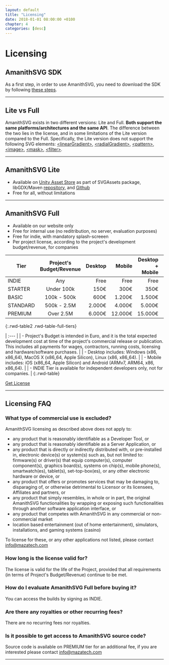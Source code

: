 ```yaml
---
layout: default
title: "Licensing"
date: 2018-01-01 08:00:00 +0100
chapter: 4
categories: [desc]
---
```


# Licensing

## AmanithSVG SDK
As a first step, in order to use AmanithSVG, you need to download the SDK by following [these steps]({{site.url}}/docs/getst/000-get-amanithsvg-sdk.html).

---

## Lite vs Full

AmanithSVG exists in two different versions: Lite and Full. **Both support the same platforms/architectures and the same API**. The difference between the two lies in the license, and in some limitations of the Lite version compared to the Full. Specifically, the Lite version does not support the following SVG elements: [\<linearGradient\>](https://www.w3.org/TR/SVG11/pservers.html#LinearGradients), [\<radialGradient\>](https://www.w3.org/TR/SVG11/pservers.html#RadialGradients), [\<pattern\>](https://www.w3.org/TR/SVG11/pservers.html#Patterns), [\<image\>](https://www.w3.org/TR/SVG11/struct.html#ImageElement), [\<mask\>](https://www.w3.org/TR/SVG11/masking.html#Masking), [\<filter\>](https://www.w3.org/TR/SVG11/filters.html).

---

## AmanithSVG Lite

  * Available on [Unity Asset Store](https://assetstore.unity.com/packages/tools/sprite-management/svgassets-19822) as part of SVGAssets package, libGDX/Maven [repository](https://oss.sonatype.org/content/repositories/releases/com/mazatech/amanithsvg/amanithsvg-gdx/2.0.1/), and [Github](https://github.com/Mazatech/amanithsvg-sdk)
  * Free for all, without limitations

---

## AmanithSVG Full

  * Available on our website only
  * Free for internal use (no reditribution, no server, evaluation purposes)
  * Free for indie, with mandatory splash-screeen
  * Per project license, according to the project's development budget/revenue, for companies


| Tier                 | Project's Budget/Revenue | Desktop | Mobile    | Desktop + Mobile | Splash-Screen           |
| ---------------------| :----------------------: | ------: | --------: | ---------------: | :---------------------: |
| INDIE                | Any                      | Free    | Free      | Free             | Mandatory               |
| STARTER              | Under 100k               | 150€    | 300€      | 350€             | -                       |
| BASIC                | 100k - 500k              | 600€    | 1.200€    | 1.500€           | -                       |
| STANDARD             | 500k - 2.5M              | 2.000€  | 4.000€    | 5.000€           | -                       |
| PREMIUM              | Over 2.5M                | 6.000€  | 12.000€   | 15.000€          | -                       |
{:.rwd-table2 .rwd-table-full-tiers}

| :--- |
| - Project's Budget is intended in Euro, and it is the total expected development cost at time of the project's commercial release or publication. This includes all payments for wages, contractors, running costs, licensing and hardware/software purchases. |
| - Desktop includes: Windows (x86, x86_64), MacOS X (x86_64, Apple Silicon), Linux (x86, x86_64). |
| - Mobile includes: iOS (x86_64, Apple Silicon) and Android (ARMv7, ARM64, x86, x86_64). |
| - INDIE Tier is available for independent developers only, not for companies. |
{:.rwd-table}

<a class="redbutton" href="{{site.url}}/licensing_form.html" target="_blank">Get License</a>

---

## Licensing FAQ

### What type of commercial use is excluded?
AmanithSVG licensing as described above does not apply to:
 * any product that is reasonably identifiable as a Developer Tool, or
 * any product that is reasonably identifiable as a Server Application, or
 * any product that is directly or indirectly distributed with, or pre-installed in, electronic device(s) or system(s) such as, but not limited to: firmware(s) or driver(s) that equip computer(s), computer component(s), graphics board(s), systems on chip(s), mobile phone(s), smartwatch(es), tablet(s), set-top-box(es), or any other electronic hardware or device, or
 * any product that offers or promotes services that may be damaging to, disparaging of, or otherwise detrimental to Licensor or its licensees, Affiliates and partners, or
 * any product that simply resembles, in whole or in part, the original AmanithSVG functionalities by wrapping or exposing such functionalities through another software application interface, or
 * any product that competes with AmanithSVG in any commercial or non-commercial market
 * location based entertainment (out of home entertainment), simulators, installations, and gaming systems (casino)

To license for these, or any other applications not listed, please contact [info@mazatech.com](mailto:info@mazatech.com?subject=AmanithSVG%20Full%20Licensing)

### How long is the license valid for?
The license is valid for the life of the Project, provided that all requirements (in terms of Project's Budget/Revenue) continue to be met.

### How do I evaluate AmanithSVG Full before buying it?
You can access the builds by signing as INDIE.

### Are there any royalties or other recurring fees?
There are no recurring fees nor royalties.

### Is it possible to get access to AmanithSVG source code?
Source code is available on PREMIUM tier for an additional fee, if you are interested please contact [info@mazatech.com](mailto:info@mazatech.com?subject=AmanithSVG%20Source%20Code%20Licensing)

---
